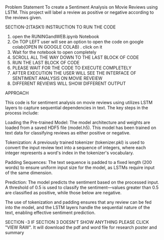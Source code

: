 Problem Statement
 To create a Sentiment Analysis on Movie Reviews using LSTM. 
This project will label a review as positive or negative according to the reviews given.

SECTION-2(TASK1)
INSTRUCTION TO RUN THE CODE

1. open the RUNINGandWEB.ipynb Notebook
2. On  TOP LEFT user will see an option to open the code on google colab(OPEN IN GOOGLE COLAB) . click on it
3. Wait for the notebook to open completely
4. SCROLL ALL THE WAY DOWN TO THE LAST BLOCK OF CODE
5. RUN THE LAST BLOCK OF CODE
6. PLEASE WAIT FOR THE CODE TO EXECUTE COMPLETELY 
7. AFTER EXECUTION THE USER WILL SEE THE INTERFACE OF SENTIMENT ANALYSIS ON MOVIE REVEIEW
8. DIFFERENT REVIEWS WILL SHOW DIFFERENT OUTPUT

APPROACH


This code is for sentiment analysis on movie reviews using  utilizes LSTM layers to capture sequential dependencies in text. The key steps in the process include:

Loading the Pre-trained Model: The model architecture and weights are loaded from a saved HDF5 file (model.h5). This model has been trained on text data for classifying reviews as either positive or negative.

Tokenization: A previously trained tokenizer (tokenizer.pkl) is used to convert the input review text into a sequence of integers, where each integer represents a word's index in the tokenizer's vocabulary.

Padding Sequences: The text sequence is padded to a fixed length (200 words) to ensure uniform input size for the model, as LSTMs require input of the same dimension.

Prediction: The model predicts the sentiment based on the processed input. A threshold of 0.5 is used to classify the sentiment—values greater than 0.5 are classified as positive, while those below are negative.

The use of tokenization and padding ensures that any review can be fed into the model, and the LSTM layers handle the sequential nature of the text, enabling effective sentiment prediction.


SECTION -3
IF SECTION 3 DOESN'T SHOW ANYTHING PLEASE CLICK "VIEW RAW". It will download the pdf and word file for research poster and summary
   




 
